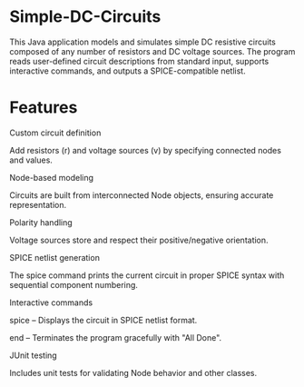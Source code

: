 # Simple-DC-Circuits
This Java application models and simulates simple DC resistive circuits composed of any number of resistors and DC voltage sources. The program reads user-defined circuit descriptions from standard input, supports interactive commands, and outputs a SPICE-compatible netlist.

# Features
Custom circuit definition

Add resistors (r) and voltage sources (v) by specifying connected nodes and values.

Node-based modeling

Circuits are built from interconnected Node objects, ensuring accurate representation.

Polarity handling

Voltage sources store and respect their positive/negative orientation.

SPICE netlist generation

The spice command prints the current circuit in proper SPICE syntax with sequential component numbering.

Interactive commands

spice – Displays the circuit in SPICE netlist format.

end – Terminates the program gracefully with "All Done".

JUnit testing

Includes unit tests for validating Node behavior and other classes.

